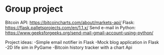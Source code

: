 # Group project
Bitcoin API: https://bitcoincharts.com/about/markets-api/
Flask: https://flask.palletsprojects.com/en/1.1.x/
Send e-mail in Python: https://www.geeksforgeeks.org/send-mail-gmail-account-using-python/

Project ideas:
-Simple email notifier in Flask
-Mock blog application in Flask
-2D life sim in PyGame
-Bitcoin history tracker with a chart Api
